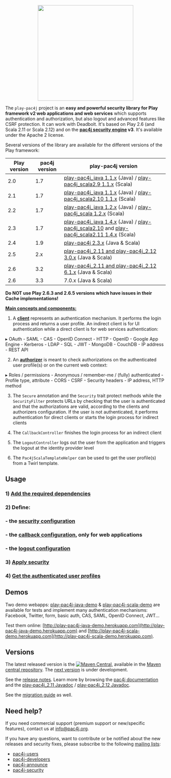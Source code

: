 <p align="center">
  <img src="https://pac4j.github.io/pac4j/img/logo-play.png" width="300" />
</p>

The `play-pac4j` project is an **easy and powerful security library for Play framework v2 web applications and web services** which supports authentication and authorization, but also logout and advanced features like CSRF protection. It can work with Deadbolt.
It's based on Play 2.6 (and Scala 2.11 or Scala 2.12) and on the **[pac4j security engine](https://github.com/pac4j/pac4j) v3**. It's available under the Apache 2 license.

Several versions of the library are available for the different versions of the Play framework:

| Play version | pac4j version | play-pac4j version
|--------------|---------------|-------------------
| 2.0          | 1.7           | [play-pac4j_java 1.1.x](https://github.com/pac4j/play-pac4j/tree/1.1.x) (Java) / [play-pac4j_scala2.9 1.1.x](https://github.com/pac4j/play-pac4j/tree/1.1.x) (Scala)
| 2.1          | 1.7           | [play-pac4j_java 1.1.x](https://github.com/pac4j/play-pac4j/tree/1.1.x) (Java) / [play-pac4j_scala2.10 1.1.x](https://github.com/pac4j/play-pac4j/tree/1.1.x) (Scala)
| 2.2          | 1.7           | [play-pac4j_java 1.2.x](https://github.com/pac4j/play-pac4j/tree/1.2.x) (Java) / [play-pac4j_scala 1.2.x](https://github.com/pac4j/play-pac4j/tree/1.2.x) (Scala)
| 2.3          | 1.7           | [play-pac4j_java 1.4.x](https://github.com/pac4j/play-pac4j/tree/1.4.x) (Java) / [play-pac4j_scala2.10](https://github.com/pac4j/play-pac4j/tree/1.4.x) and [play-pac4j_scala2.11 1.4.x](https://github.com/pac4j/play-pac4j/tree/1.4.x) (Scala)
| 2.4          | 1.9           | [play-pac4j 2.3.x](https://github.com/pac4j/play-pac4j/tree/2.3.x) (Java & Scala)
| 2.5          | 2.x           | [play-pac4j_2.11 and play-pac4j_2.12 3.0.x](https://github.com/pac4j/play-pac4j/tree/3.0.x) (Java & Scala)
| 2.6          | 3.2           | [play-pac4j_2.11 and play-pac4j_2.12 6.1.x](https://github.com/pac4j/play-pac4j/tree/6.1.x) (Java & Scala)
| 2.6          | 3.3           | 7.0.x (Java & Scala)

**Do NOT use Play 2.6.3 and 2.6.5 versions which have issues in their Cache implementations!**

[**Main concepts and components:**](http://www.pac4j.org/docs/main-concepts-and-components.html)

1) A [**client**](http://www.pac4j.org/docs/clients.html) represents an authentication mechanism. It performs the login process and returns a user profile. An indirect client is for UI authentication while a direct client is for web services authentication:

&#9656; OAuth - SAML - CAS - OpenID Connect - HTTP - OpenID - Google App Engine - Kerberos - LDAP - SQL - JWT - MongoDB - CouchDB - IP address - REST API

2) An [**authorizer**](http://www.pac4j.org/docs/authorizers.html) is meant to check authorizations on the authenticated user profile(s) or on the current web context:

&#9656; Roles / permissions - Anonymous / remember-me / (fully) authenticated - Profile type, attribute -  CORS - CSRF - Security headers - IP address, HTTP method

3) The `Secure` annotation and the `Security` trait protect methods while the `SecurityFilter` protects URLs by checking that the user is authenticated and that the authorizations are valid, according to the clients and authorizers configuration. If the user is not authenticated, it performs authentication for direct clients or starts the login process for indirect clients

4) The `CallbackController` finishes the login process for an indirect client

5) The `LogoutController` logs out the user from the application and triggers the logout at the identity provider level

6) The `Pac4jScalaTemplateHelper` can be used to get the user profile(s) from a Twirl template.


## Usage

### 1) [Add the required dependencies](https://github.com/pac4j/play-pac4j/wiki/Dependencies)

### 2) Define:

### - the [security configuration](https://github.com/pac4j/play-pac4j/wiki/Security-configuration)
### - the [callback configuration](https://github.com/pac4j/play-pac4j/wiki/Callback-configuration), only for web applications
### - the [logout configuration](https://github.com/pac4j/play-pac4j/wiki/Logout-configuration)

### 3) [Apply security](https://github.com/pac4j/play-pac4j/wiki/Apply-security)

### 4) [Get the authenticated user profiles](https://github.com/pac4j/play-pac4j/wiki/Get-the-authenticated-user-profiles)


## Demos

Two demo webapps: [play-pac4j-java-demo](https://github.com/pac4j/play-pac4j-java-demo) & [play-pac4j-scala-demo](https://github.com/pac4j/play-pac4j-scala-demo) are available for tests and implement many authentication mechanisms: Facebook, Twitter, form, basic auth, CAS, SAML, OpenID Connect, JWT...

Test them online: [http://play-pac4j-java-demo.herokuapp.com](http://play-pac4j-java-demo.herokuapp.com) and [http://play-pac4j-scala-demo.herokuapp.com](http://play-pac4j-scala-demo.herokuapp.com).


## Versions

The latest released version is the [![Maven Central](https://maven-badges.herokuapp.com/maven-central/org.pac4j/play-pac4j-parent/badge.svg?style=flat)](https://maven-badges.herokuapp.com/maven-central/org.pac4j/play-pac4j-parent), available in the [Maven central repository](https://repo.maven.apache.org/maven2).
The [next version](https://github.com/pac4j/play-pac4j/wiki/Next-version) is under development.

See the [release notes](https://github.com/pac4j/play-pac4j/wiki/Release-notes). Learn more by browsing the [pac4j documentation](http://www.pac4j.org/3.3.x/docs/index.html) and the [play-pac4j_2.11 Javadoc](http://www.javadoc.io/doc/org.pac4j/play-pac4j_2.11/7.0.0) / [play-pac4j_2.12 Javadoc](http://www.javadoc.io/doc/org.pac4j/play-pac4j_2.12/7.0.0).

See the [migration guide](https://github.com/pac4j/play-pac4j/wiki/Migration-guide) as well.


## Need help?

If you need commercial support (premium support or new/specific features), contact us at [info@pac4j.org](mailto:info@pac4j.org).

If you have any questions, want to contribute or be notified about the new releases and security fixes, please subscribe to the following [mailing lists](http://www.pac4j.org/mailing-lists.html):

- [pac4j-users](https://groups.google.com/forum/?hl=en#!forum/pac4j-users)
- [pac4j-developers](https://groups.google.com/forum/?hl=en#!forum/pac4j-dev)
- [pac4j-announce](https://groups.google.com/forum/?hl=en#!forum/pac4j-announce)
- [pac4j-security](https://groups.google.com/forum/#!forum/pac4j-security)
